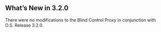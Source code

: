 
## What’s New in 3.2.0

There were no modifications to the Blind Control Proxy  in conjunction with O.S. Release 3.2.0.

